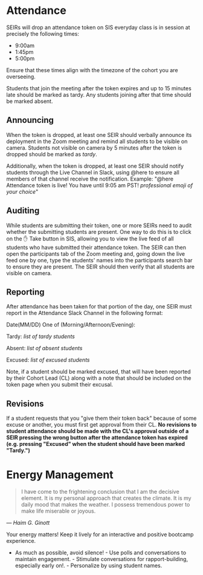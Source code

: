 # Attendance

SEIRs will drop an attendance token on SIS everyday class is in session at precisely the following times:

- 9:00am
- 1:45pm
- 5:00pm 

Ensure that these times align with the timezone of the cohort you are overseeing.

Students that join the meeting after the token expires and up to 15 minutes late should be marked as tardy. Any students joining after that time should be marked absent. 

## Announcing

When the token is dropped, at least one SEIR should verbally announce its deployment in the Zoom meeting and remind all students to be visible on camera. Students not visible on camera by 5 minutes after the token is dropped should be marked as *tardy*.

Additionally, when the token is dropped, at least one SEIR should notify students through the Live Channel in Slack, using @here to ensure all members of that channel receive the notification. Example: "@here Attendance token is live! You have until 9:05 am PST! *professional emoji of your choice*"

## Auditing

While students are submitting their token, one or more SEIRs need to audit whether the submitting students are present. One way to do this is to click on the ✋ Take button in SIS, allowing you to view the live feed of all students who have submitted their attendance token. The SEIR can then open the participants tab of the Zoom meeting and, going down the live feed one by one, type the students' names into the participants search bar to ensure they are present. The SEIR should then verify that all students are visible on camera.

## Reporting

After attendance has been taken for that portion of the day, one SEIR must report in the Attendance Slack Channel in the following format:

Date(MM/DD) One of (Morning/Afternoon/Evening):

Tardy:
*list of tardy students*

Absent:
*list of absent students*

Excused:
*list of excused students*

Note, if a student should be marked excused, that will have been reported by their Cohort Lead (CL) along with a note that should be included on the token page when you submit their excusal.

## Revisions

If a student requests that you "give them their token back" because of some excuse or another, you must first get approval from their CL. **No revisions to student attendance should be made with the CL's approval outside of a SEIR pressing the wrong button after the attendance token has expired (e.g. pressing "Excused" when the student should have been marked "Tardy.")**

# Energy Management

> I have come to the frightening conclusion that I am the decisive element. It is my personal approach that creates the climate. It is my daily mood that makes the weather. I possess tremendous power to make life miserable or joyous.

*— Haim G. Ginott*

Your energy matters! Keep it lively for an interactive and positive bootcamp experience.

- As much as possible, avoid silence!
      - Use polls and conversations to maintain engagement.
      - Stimulate conversations for rapport-building, especially early on!.
      - Personalize by using student names.

